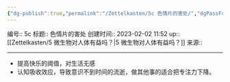 ```yaml
---
{"dg-publish":true,"permalink":"/Zettelkasten/5c 色情片的害处/","dgPassFrontmatter":true}
---
```


编号:: 5c
标题:: 色情片的害处
创建时间:: 2023-02-02 11:52
up:: [[Zettelkasten/5 微生物对人体有益吗？\|5 微生物对人体有益吗？]]
来源:: 

---
- 提高快乐的阈值，对生活无感
- 认知吸收效应，导致意识不到时间的流逝，做其他事的适合把专注力下降。